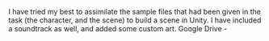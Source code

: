 I have tried my best to assimilate the sample files that had been given in the task (the character, and the scene) to build a scene in Unity. I have included a soundtrack as well, and added some custom art.
Google Drive - 
